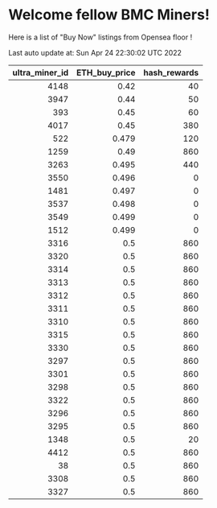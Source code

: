 # Welcome fellow BMC Miners!
Here is a list of "Buy Now" listings from Opensea floor !


Last auto update at: Sun Apr 24 22:30:02 UTC 2022


|   ultra_miner_id |   ETH_buy_price |   hash_rewards |
|-----------------:|----------------:|---------------:|
|             4148 |           0.42  |             40 |
|             3947 |           0.44  |             50 |
|              393 |           0.45  |             60 |
|             4017 |           0.45  |            380 |
|              522 |           0.479 |            120 |
|             1259 |           0.49  |            860 |
|             3263 |           0.495 |            440 |
|             3550 |           0.496 |              0 |
|             1481 |           0.497 |              0 |
|             3537 |           0.498 |              0 |
|             3549 |           0.499 |              0 |
|             1512 |           0.499 |              0 |
|             3316 |           0.5   |            860 |
|             3320 |           0.5   |            860 |
|             3314 |           0.5   |            860 |
|             3313 |           0.5   |            860 |
|             3312 |           0.5   |            860 |
|             3311 |           0.5   |            860 |
|             3310 |           0.5   |            860 |
|             3315 |           0.5   |            860 |
|             3330 |           0.5   |            860 |
|             3297 |           0.5   |            860 |
|             3301 |           0.5   |            860 |
|             3298 |           0.5   |            860 |
|             3322 |           0.5   |            860 |
|             3296 |           0.5   |            860 |
|             3295 |           0.5   |            860 |
|             1348 |           0.5   |             20 |
|             4412 |           0.5   |            860 |
|               38 |           0.5   |            860 |
|             3308 |           0.5   |            860 |
|             3327 |           0.5   |            860 |